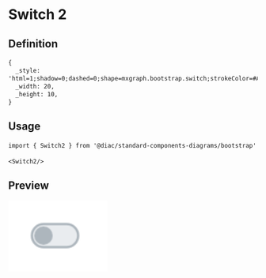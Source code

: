 # Switch 2

## Definition

```
{
  _style: 'html=1;shadow=0;dashed=0;shape=mxgraph.bootstrap.switch;strokeColor=#ADB6BD;strokeWidth=1;fillColor=#E9ECEF;fontColor=#7D868C;onStrokeColor=#ffffff;onFillColor=#0085FC;align=left;verticalAlign=middle;spacingLeft=10;labelPosition=right;verticalLabelPosition=middle;buttonState=0;sketch=0;',
  _width: 20,
  _height: 10,
}
```

## Usage

```
import { Switch2 } from '@diac/standard-components-diagrams/bootstrap'

<Switch2/>
```

## Preview

<img src="./switch-2.png" width="200"/>
